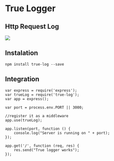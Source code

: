# True Logger  
## Http Request Log
<img src="https://travis-ci.org/Mujib517/true-logger.svg?branch=master"/>
 
## Instalation
    npm install true-log --save

## Integration
    var express = require('express');
    var trueLog = require('true-log');
    var app = express();

    var port = process.env.PORT || 3000;

    //register it as a middleware
    app.use(trueLog);

    app.listen(port, function () {
        console.log("Server is running on " + port);
    });

    app.get('/', function (req, res) {
        res.send("True logger works");
    });